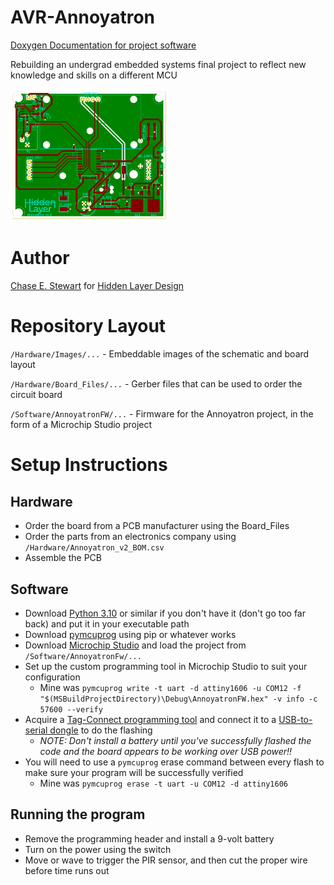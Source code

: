 # AVR-Annoyatron
[Doxygen Documentation for project software](https://chasestewart.github.io/AVR-Annoyatron/)


Rebuilding an undergrad embedded systems final project to reflect new knowledge and skills on a different MCU

<img src="https://raw.githubusercontent.com/ChaseStewart/AVR-Annoyatron/main/Hardware/Images/Annoyatron_v2_board.png" width="50%" height="50%">

# Author
[Chase E. Stewart](https://chasestewart.co) for [Hidden Layer Design](https://hiddenlayerdesign.com)

# Repository Layout
`/Hardware/Images/...` - Embeddable images of the schematic and board layout

`/Hardware/Board_Files/...` - Gerber files that can be used to order the circuit board

`/Software/AnnoyatronFW/...` - Firmware for the Annoyatron project, in the form of a Microchip Studio project

# Setup Instructions

## Hardware
* Order the board from a PCB manufacturer using the Board_Files
* Order the parts from an electronics company using `/Hardware/Annoyatron_v2_BOM.csv`
* Assemble the PCB

## Software
* Download [Python 3.10](https://www.python.org/) or similar if you don't have it (don't go too far back) and put it in your executable path
* Download [pymcuprog](https://pypi.org/project/pymcuprog/) using pip or whatever works
* Download [Microchip Studio](https://www.microchip.com/en-us/tools-resources/develop/microchip-studio) and load the project from `/Software/AnnoyatronFw/...`
* Set up the custom programming tool in Microchip Studio to suit your configuration 
  - Mine was `pymcuprog write -t uart -d attiny1606 -u COM12 -f "$(MSBuildProjectDirectory)\Debug\AnnoyatronFW.hex" -v info -c 57600 --verify`
* Acquire a [Tag-Connect programming tool](https://www.tag-connect.com/product/tc2030-pkt-icespi-nl) and connect it to a [USB-to-serial dongle](https://www.sparkfun.com/products/12731) to do the flashing 
  - *NOTE: Don't install a battery until you've successfully flashed the code and the board appears to be working over USB power!!*
* You will need to use a `pymcuprog` erase command between every flash to make sure your program will be successfully verified
  - Mine was `pymcuprog erase -t uart -u COM12 -d attiny1606`

## Running the program
* Remove the programming header and install a 9-volt battery
* Turn on the power using the switch
* Move or wave to trigger the PIR sensor, and then cut the proper wire before time runs out
